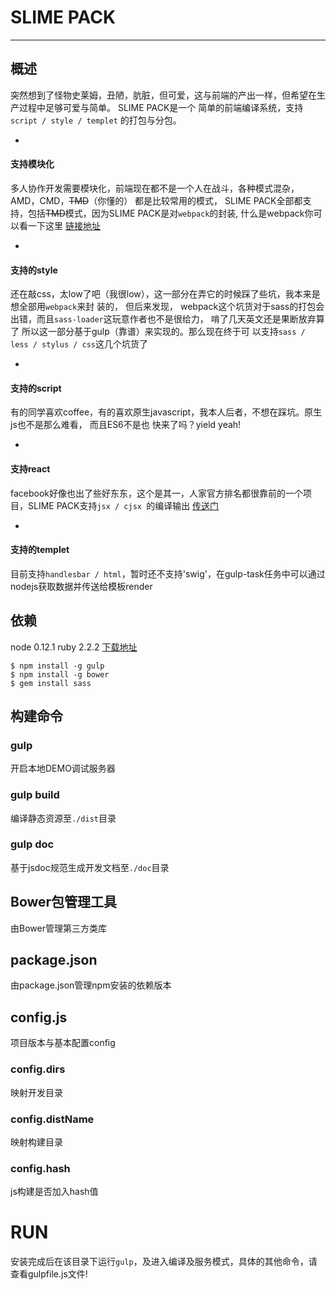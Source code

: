 # SLIME PACK

--------------------------------------------------------------------------------

## 概述
突然想到了怪物史莱姆，丑陋，肮脏，但可爱，这与前端的产出一样，但希望在生产过程中足够可爱与简单。
SLIME PACK是一个 简单的前端编译系统，支持 `script / style / templet` 的打包与分包。

 -  
#### 支持模块化
多人协作开发需要模块化，前端现在都不是一个人在战斗，各种模式混杂，AMD，CMD，~~TMD~~（你懂的）
 都是比较常用的模式， SLIME PACK全部都支持，包括~~TMD~~模式，因为SLIME PACK是对`webpack`的封装, 什么是webpack你可以看一下这里 [链接地址](http://webpack.github.io)

 -  
#### 支持的style
还在敲css，太low了吧（我很low），这一部分在弄它的时候踩了些坑，我本来是想全部用`webpack`来封 装的，
但后来发现， webpack这个坑货对于sass的打包会出错，而且`sass-loader`这玩意作者也不是很给力，
啃了几天英文还是果断放弃算了 所以这一部分基于gulp（靠谱）来实现的。那么现在终于可
以支持`sass / less / stylus / css`这几个坑货了  

 -  
#### 支持的script
有的同学喜欢coffee，有的喜欢原生javascript，我本人后者，不想在踩坑。原生js也不是那么难看，
而且ES6不是也 快来了吗？yield yeah!

 -  
#### 支持react
facebook好像也出了些好东东，这个是其一，人家官方排名都很靠前的一个项目，SLIME PACK支持`jsx / cjsx `的编译输出
[传送门](http://https://facebook.github.io/)

 -  
#### 支持的templet
目前支持`handlesbar / html`，暂时还不支持'swig'，在gulp-task任务中可以通过nodejs获取数据并传送给模板render

## 依赖
node 0.12.1 ruby 2.2.2 [下载地址](http://rubyinstaller.org/downloads/)

```
$ npm install -g gulp
$ npm install -g bower
$ gem install sass
```

## 构建命令
### gulp
开启本地DEMO调试服务器

### gulp build
编译静态资源至`./dist`目录

### gulp doc
基于jsdoc规范生成开发文档至`./doc`目录

## Bower包管理工具
由Bower管理第三方类库

## package.json
由package.json管理npm安装的依赖版本

## config.js
项目版本与基本配置config

### config.dirs
映射开发目录

### config.distName
映射构建目录

### config.hash
js构建是否加入hash值

# RUN
安装完成后在该目录下运行`gulp`，及进入编译及服务模式，具体的其他命令，请查看gulpfile.js文件!
